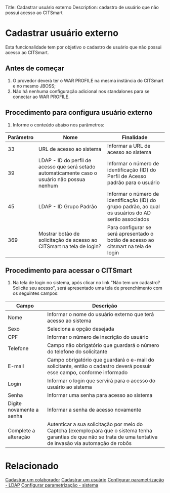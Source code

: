 Title: Cadastrar usuário externo
Description: cadastro de usuário que não possui acesso ao CITSmart

# Cadastrar usuário externo

Esta funcionalidade tem por objetivo o cadastro de usuário que não possui acesso ao CITSmart.

## Antes de começar

1. O provedor deverá ter o WAR PROFILE na mesma instância do CITSmart e no mesmo JBOSS;
2. Não há nenhuma configuração adicional nos standalones para se conectar ao WAR PROFILE.

## Procedimento para configura usuário externo

1. Informe o conteúdo abaixo nos parâmetros:

|Parâmetro|Nome| Finalidade|
|----------|------|-----------|
|33|URL de acesso ao sistema|Informar a URL de acesso ao sistema|
|39|LDAP - ID do perfil de acesso que será setado automaticamente caso o usuário não possua nenhum|Informar o número de identificação (ID) do Perfil de Acesso padrão para o usuário|
|45|LDAP - ID Grupo Padrão|Informar o número de identificação (ID) do grupo padrão, ao qual os usuários do AD serão associados|
|369|Mostrar botão de solicitação de acesso ao CITSmart na tela de login?|Para configurar se será apresentado o botão de acesso ao citsmart na tela de login|

## Procedimento para acessar o CITSmart

1. Na tela de login no sistema, após clicar no link "Não tem um cadastro? Solicite seu acesso", será apresentado uma tela de preenchimento com os seguintes campos:

|Campo|Descrição|
|-----|---------|
|Nome|Informar o nome do usuário externo que terá acesso ao sistema|
|Sexo|Seleciona a opção desejada|
|CPF|Informar o número de inscrição do usuário|
|Telefone|Campo não obrigatório que guardará o número do telefone do solicitante|
|E-mail|Campo obrigatório que guardará o e-mail do solicitante, então o cadastro deverá possuir esse campo, conforme informado|
|Login|Informar o login que servirá para o acesso do usuário ao sistema|
|Senha|Informar uma senha para acesso ao sistema|
|Digite novamente a senha|Informar a senha de acesso novamente|
|Complete a alteração|Autenticar a sua solicitação por meio do Captcha (exemplo:para que o sistema tenha garantias de que não se trata de uma tentativa de invasão via automação de robôs|

# Relacionado

[Cadastrar um colaborador](/pt-br/citsmart-platform-9/initial-settings/access-settings/user/register-employee.html)
[Cadastrar um usuário](/pt-br/citsmart-platform-9/initial-settings/access-settings/user/users.html)
[Configurar parametrização - LDAP](/pt-br/citsmart-platform-9/platform-administration/parameters-list/configure-parametrization-ldap.html)
[Configurar parametrização - sistema](/pt-br/citsmart-platform-9/platform-administration/parameters-list/configure-parametrization-system.html)
